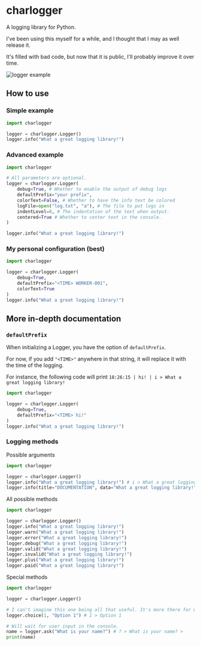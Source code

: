 # charlogger
A logging library for Python.

I've been using this myself for a while, and I thought that I may as well release it.

It's filled with bad code, but now that it is public, I'll probably improve it over time.

![logger example](https://cdn.upload.systems/uploads/26K4Jvvo.png)

## How to use

### Simple example
```python
import charlogger

logger = charlogger.Logger()
logger.info("What a great logging library!")
```

### Advanced example
```python
import charlogger

# All parameters are optional.
logger = charlogger.Logger(
    debug=True, # Whether to enable the output of debug logs
    defaultPrefix="your prefix",
    colorText=False, # Whether to have the info text be colored
    logFile=open("log.txt", "a"), # The file to put logs in
    indentLevel=8, # The indentation of the text when output.
    centered=True # Whether to center text in the console.
)

logger.info("What a great logging library!")
```

### My personal configuration (best)
```python
import charlogger

logger = charlogger.Logger(
    debug=True,
    defaultPrefix="<TIME> WORKER-001",
    colorText=True
)
logger.info("What a great logging library!")
```

## More in-depth documentation

### `defaultPrefix`
When initializing a Logger, you have the option of `defaultPrefix`.

For now, if you add `"<TIME>"` anywhere in that string, it will replace it with the time of the logging.

For instance, the following code will print `18:26:15 | hi! | i > What a great logging library! `
```python
import charlogger

logger = charlogger.Logger(
    debug=True,
    defaultPrefix="<TIME> hi!"
)
logger.info("What a great logging library!")
```

### Logging methods

Possible arguments
```python
import charlogger

logger = charlogger.Logger()
logger.info("What a great logging library!") # i > What a great logging library! 
logger.info(title="DOCUMENTATION", data="What a great logging library!") # i > [DOCUMENTATION] What a great logging library! 
```

All possible methods
```python
import charlogger

logger = charlogger.Logger()
logger.info("What a great logging library!")
logger.warn("What a great logging library!")
logger.error("What a great logging library!")
logger.debug("What a great logging library!")
logger.valid("What a great logging library!")
logger.invalid("What a great logging library!")
logger.plus("What a great logging library!")
logger.paid("What a great logging library!")
```

Special methods
```python
import charlogger

logger = charlogger.Logger()

# I can't imagine this one being all that useful. It's more there for my personal projects that use it,
logger.choice(1, "Option 1") # 1 > Option 1 

# Will wait for user input in the console.
name = logger.ask("What is your name?") # ? > What is your name? > 
print(name)
```